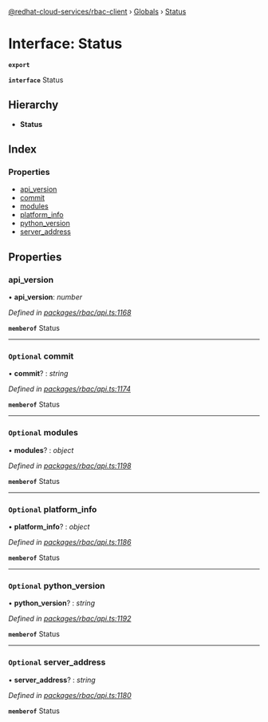 [@redhat-cloud-services/rbac-client](../README.md) › [Globals](../globals.md) › [Status](status.md)

# Interface: Status

**`export`** 

**`interface`** Status

## Hierarchy

* **Status**

## Index

### Properties

* [api_version](status.md#api_version)
* [commit](status.md#optional-commit)
* [modules](status.md#optional-modules)
* [platform_info](status.md#optional-platform_info)
* [python_version](status.md#optional-python_version)
* [server_address](status.md#optional-server_address)

## Properties

###  api_version

• **api_version**: *number*

*Defined in [packages/rbac/api.ts:1168](https://github.com/Hyperkid123/javascript-clients/blob/master/packages/rbac/api.ts#L1168)*

**`memberof`** Status

___

### `Optional` commit

• **commit**? : *string*

*Defined in [packages/rbac/api.ts:1174](https://github.com/Hyperkid123/javascript-clients/blob/master/packages/rbac/api.ts#L1174)*

**`memberof`** Status

___

### `Optional` modules

• **modules**? : *object*

*Defined in [packages/rbac/api.ts:1198](https://github.com/Hyperkid123/javascript-clients/blob/master/packages/rbac/api.ts#L1198)*

**`memberof`** Status

___

### `Optional` platform_info

• **platform_info**? : *object*

*Defined in [packages/rbac/api.ts:1186](https://github.com/Hyperkid123/javascript-clients/blob/master/packages/rbac/api.ts#L1186)*

**`memberof`** Status

___

### `Optional` python_version

• **python_version**? : *string*

*Defined in [packages/rbac/api.ts:1192](https://github.com/Hyperkid123/javascript-clients/blob/master/packages/rbac/api.ts#L1192)*

**`memberof`** Status

___

### `Optional` server_address

• **server_address**? : *string*

*Defined in [packages/rbac/api.ts:1180](https://github.com/Hyperkid123/javascript-clients/blob/master/packages/rbac/api.ts#L1180)*

**`memberof`** Status

